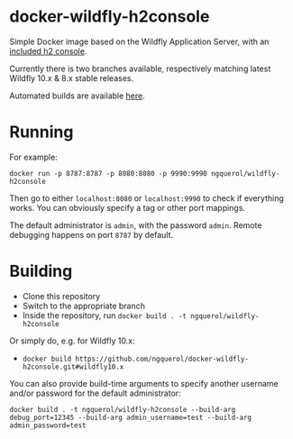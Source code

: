# docker-wildfly-h2console

Simple Docker image based on the Wildfly Application Server, with an [included h2 console](https://github.com/ngquerol/h2console-wildfly).

Currently there is two branches available, respectively matching latest Wildfly 10.x & 8.x stable releases.

Automated builds are available [here](https://hub.docker.com/r/ngquerol/wildfly-h2console/).

# Running

For example: 

`docker run -p 8787:8787 -p 8080:8080 -p 9990:9990 ngquerol/wildfly-h2console`

Then go to either `localhost:8080` or `localhost:9990` to check if everything works. You can obviously specify a tag or other port mappings.

The default administrator is `admin`, with the password `admin`. Remote debugging happens on port `8787` by default.

# Building

- Clone this repository
- Switch to the appropriate branch
- Inside the repository, run `docker build . -t ngquerol/wildfly-h2console`

Or simply do, e.g. for Wildfly 10.x:

- `docker build https://github.com/ngquerol/docker-wildfly-h2console.git#wildfly10.x`

You can also provide build-time arguments to specify another username and/or
password for the default administrator:

`docker build . -t ngquerol/wildfly-h2console --build-arg debug_port=12345 --build-arg admin_username=test --build-arg admin_password=test`
